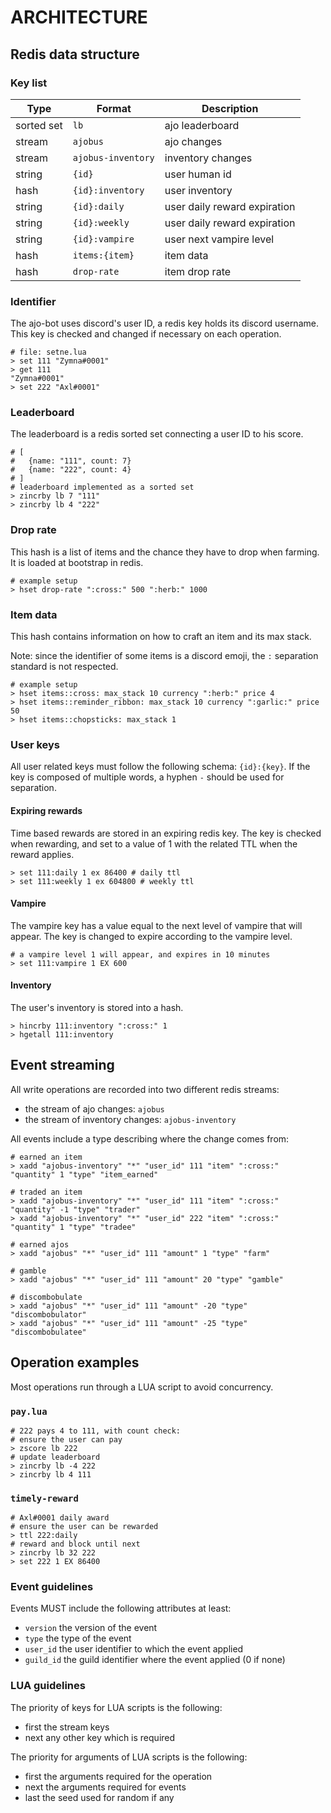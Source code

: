 # ARCHITECTURE

## Redis data structure
### Key list
| Type       | Format             | Description |
|------------|--------------------|-------------|
| sorted set | `lb`               | ajo leaderboard |
| stream     | `ajobus`           | ajo changes |
| stream     | `ajobus-inventory` | inventory changes |
| string     | `{id}`             | user human id |
| hash       | `{id}:inventory`   | user inventory |
| string     | `{id}:daily`       | user daily reward expiration |
| string     | `{id}:weekly`      | user daily reward expiration |
| string     | `{id}:vampire`     | user next vampire level |
| hash       | `items:{item}`     | item data |
| hash       | `drop-rate`        | item drop rate |

### Identifier
The ajo-bot uses discord's user ID, a redis key holds its discord username.
This key is checked and changed if necessary on each operation.

```
# file: setne.lua
> set 111 "Zymna#0001"
> get 111
"Zymna#0001"
> set 222 "Axl#0001"
```

### Leaderboard
The leaderboard is a redis sorted set connecting a user ID to his score.

```
# [
#   {name: "111", count: 7}
#   {name: "222", count: 4}
# ]
# leaderboard implemented as a sorted set
> zincrby lb 7 "111"
> zincrby lb 4 "222"
```

### Drop rate
This hash is a list of items and the chance they have to drop when farming.
It is loaded at bootstrap in redis.

```
# example setup
> hset drop-rate ":cross:" 500 ":herb:" 1000
```

### Item data
This hash contains information on how to craft an item and its max stack.

Note: since the identifier of some items is a discord emoji, the `:` separation
standard is not respected.

```
# example setup
> hset items::cross: max_stack 10 currency ":herb:" price 4
> hset items::reminder_ribbon: max_stack 10 currency ":garlic:" price 50
> hset items::chopsticks: max_stack 1
```

### User keys
All user related keys must follow the following schema: `{id}:{key}`. If the key
is composed of multiple words, a hyphen `-` should be used for separation.

#### Expiring rewards
Time based rewards are stored in an expiring redis key. The key is checked when
rewarding, and set to a value of 1 with the related TTL when the reward applies.

```
> set 111:daily 1 ex 86400 # daily ttl
> set 111:weekly 1 ex 604800 # weekly ttl
```

#### Vampire
The vampire key has a value equal to the next level of vampire that will appear.
The key is changed to expire according to the vampire level.

```
# a vampire level 1 will appear, and expires in 10 minutes
> set 111:vampire 1 EX 600
```

#### Inventory
The user's inventory is stored into a hash.
```
> hincrby 111:inventory ":cross:" 1
> hgetall 111:inventory
```

## Event streaming
All write operations are recorded into two different redis streams:
* the stream of ajo changes: `ajobus`
* the stream of inventory changes: `ajobus-inventory`

All events include a type describing where the change comes from:
```
# earned an item
> xadd "ajobus-inventory" "*" "user_id" 111 "item" ":cross:" "quantity" 1 "type" "item_earned"

# traded an item
> xadd "ajobus-inventory" "*" "user_id" 111 "item" ":cross:" "quantity" -1 "type" "trader"
> xadd "ajobus-inventory" "*" "user_id" 222 "item" ":cross:" "quantity" 1 "type" "tradee"

# earned ajos
> xadd "ajobus" "*" "user_id" 111 "amount" 1 "type" "farm"

# gamble
> xadd "ajobus" "*" "user_id" 111 "amount" 20 "type" "gamble"

# discombobulate
> xadd "ajobus" "*" "user_id" 111 "amount" -20 "type" "discombobulator"
> xadd "ajobus" "*" "user_id" 111 "amount" -25 "type" "discombobulatee"
```

## Operation examples
Most operations run through a LUA script to avoid concurrency.

### `pay.lua`
```
# 222 pays 4 to 111, with count check:
# ensure the user can pay
> zscore lb 222
# update leaderboard
> zincrby lb -4 222
> zincrby lb 4 111
```

### `timely-reward`
```
# Axl#0001 daily award
# ensure the user can be rewarded
> ttl 222:daily
# reward and block until next
> zincrby lb 32 222
> set 222 1 EX 86400
```

### Event guidelines
Events MUST include the following attributes at least:
* `version` the version of the event
* `type` the type of the event
* `user_id` the user identifier to which the event applied
* `guild_id` the guild identifier where the event applied (0 if none)

### LUA guidelines
The priority of keys for LUA scripts is the following:
* first the stream keys
* next any other key which is required

The priority for arguments of LUA scripts is the following:
* first the arguments required for the operation
* next the arguments required for events
* last the seed used for random if any

